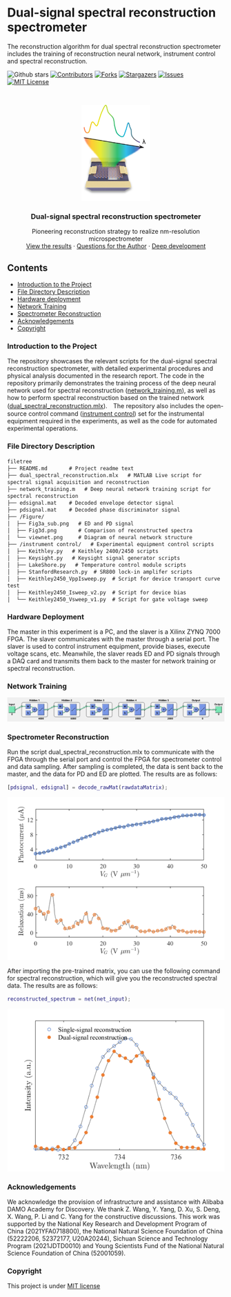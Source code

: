 # **Dual-signal spectral reconstruction spectrometer** 

The reconstruction algorithm for dual spectral reconstruction spectrometer includes the training of reconstruction neural network, instrument control and spectral reconstruction.

<!-- PROJECT SHIELDS -->

![Github stars](https://img.shields.io/github/stars/iCalculate/Dual-spectral-reconstruction.svg)
[![Contributors][contributors-shield]][contributors-url]
[![Forks][forks-shield]][forks-url]
[![Stargazers][stars-shield]][stars-url]
[![Issues][issues-shield]][issues-url]
[![MIT License][license-shield]][license-url]

<!-- PROJECT LOGO -->
<br />

<p align="center">
  <a href="https://github.com/iCalculate/Dual-spectral-reconstruction/">
    <img src="Figure/logo.png" alt="Logo" width="158" height="223">
  </a>
  <h3 align="center">Dual-signal spectral reconstruction spectrometer</h3>
  <p align="center">
    Pioneering reconstruction strategy to realize nm-resolution microspectrometer
    <br />
    <a href="https://github.com/iCalculate/Dual-spectral-reconstruction">View the results</a>
    ·
    <a href="https://github.com/iCalculate/Dual-spectral-reconstruction/issues">Questions for the Author</a>
    ·
    <a href="hhttps://github.com/iCalculate/Dual-spectral-reconstruction//issues">Deep development</a>
  </p>

</p>




## Contents

- [Introduction to the Project](#introduction-to-the-project)
- [File Directory Description](#file-directory-description)
- [Hardware deployment](#hardware-deployment)
- [Network Training](#network-training)
- [Spectrometer Reconstruction](#spectrometer-reconstruction)
- [Acknowledgements](#acknowledgements)
- [Copyright](#copyright)

### Introduction to the Project
The repository showcases the relevant scripts for the dual-signal spectral reconstruction spectrometer, with detailed experimental procedures and physical analysis documented in the research report. The code in the repository primarily demonstrates the training process of the deep neural network used for spectral reconstruction ([network_training.m](https://github.com/iCalculate/Dual-spectral-reconstruction/blob/main/network_training.m)), as well as how to perform spectral reconstruction based on the trained network ([dual_spectral_reconstruction.mlx](https://github.com/iCalculate/Dual-spectral-reconstruction/blob/main/dual_spectral_reconstruction.mlx)).　The repository also includes the open-source control command ([instrument control](https://github.com/iCalculate/Dual-spectral-reconstruction/tree/main/instrument%20control)) set for the instrumental equipment required in the experiments, as well as the code for automated experimental operations.

### File Directory Description

```
filetree 
├── README.md		# Project readme text
├── dual_spectral_reconstruction.mlx   # MATLAB Live script for spectral signal acquisition and reconstruction
├── network_training.m   # Deep neural network training script for spectral reconstruction
├── edsignal.mat    # Decoded envelope detector signal
├── pdsignal.mat    # Decoded phase discriminator signal
├── /Figure/
│  ├── Fig3a_sub.png   # ED and PD signal
│  ├── Fig3d.png       # Comparison of reconstructed spectra
│  └── viewnet.png     # Diagram of neural network structure
├── /instrument control/   # Experimental equipment control scripts
│  ├── Keithley.py   # Keithley 2400/2450 scripts
│  ├── Keysight.py   # Keysight signal generator scripts
│  ├── LakeShore.py   # Temperature control module scripts
│  ├── StanfordResearch.py  # SR800 lock-in amplifer scripts
│  ├── Keithley2450_VppIsweep.py  # Script for device transport curve test
│  ├── Keithley2450_Isweep_v2.py  # Script for device bias
│  └── Keithley2450_Vsweep_v1.py  # Script for gate voltage sweep
```
### Hardware Deployment

The master in this experiment is a PC, and the slaver is a Xilinx ZYNQ 7000 FPGA. The slaver communicates with the master through a serial port. The slaver is used to control instrument equipment, provide biases, execute voltage scans, etc. Meanwhile, the slaver reads ED and PD signals through a DAQ card and transmits them back to the master for network training or spectral reconstruction.

### Network Training

![viewnet](Figure/viewnet.png)

### Spectrometer Reconstruction

Run the script dual_spectral_reconstruction.mlx to communicate with the FPGA through the serial port and control the FPGA for spectrometer control and data sampling. After sampling is completed, the data is sent back to the master, and the data for PD and ED are plotted. The results are as follows:
```matlab
[pdsignal, edsignal] = decode_rawMat(rawdataMatrix); 
```
![Fig3a_sub](Figure/Fig3a_sub.png)


After importing the pre-trained matrix, you can use the following command for spectral reconstruction, which will give you the reconstructed spectral data. The results are as follows:
```matlab
reconstructed_spectrum = net(net_input);
```

![Fig3a_sub](Figure/Fig3d.png)

### Acknowledgements 

We acknowledge the provision of infrastructure and assistance with Alibaba DAMO Academy for Discovery. We thank Z. Wang, Y. Yang, D. Xu, S. Deng, X. Wang, P. Li and C. Yang for the constructive discussions. This work was supported by the National Key Research and Development Program of China (2021YFA0718800), the National Natural Science Foundation of China (52222206, 52372177, U20A20244), Sichuan Science and Technology Program (2021JDTD0010) and Young Scientists Fund of the National Natural Science Foundation of China (52001059).

### Copyright

This project is under [MIT license](https://mit-license.org/)

<!-- links -->

[your-project-path]:iCalculate/Dual-spectral-reconstruction
[contributors-shield]: https://img.shields.io/github/contributors/iCalculate/Dual-spectral-reconstruction.svg?style=flat-square
[contributors-url]: https://github.com/iCalculate/Dual-spectral-reconstruction/graphs/contributors
[forks-shield]: https://img.shields.io/github/forks/iCalculate/Dual-spectral-reconstruction.svg?style=flat-square
[forks-url]: https://github.com/iCalculate/Dual-spectral-reconstruction/network/members
[stars-shield]: https://img.shields.io/github/stars/iCalculate/Dual-spectral-reconstruction.svg?style=flat-square
[stars-url]: https://github.com/iCalculate/Dual-spectral-reconstruction/stargazers
[issues-shield]: https://img.shields.io/github/issues/iCalculate/Dual-spectral-reconstruction.svg?style=flat-square
[issues-url]: https://img.shields.io/github/issues/iCalculate/Dual-spectral-reconstruction.svg
[license-shield]: https://img.shields.io/github/license/iCalculate/Dual-spectral-reconstruction.svg?style=flat-square
[license-url]: https://github.com/iCalculate/Dual-spectral-reconstruction/blob/master/LICENSE.txt
